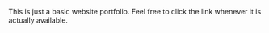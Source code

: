 This is just a basic website portfolio. Feel free to click the link whenever it is actually available.
